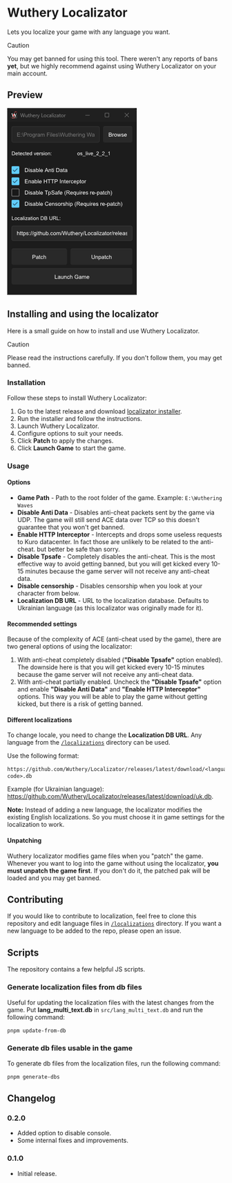 # Wuthery Localizator

Lets you localize your game with any language you want.

> [!CAUTION]
> You may get banned for using this tool. There weren't any reports of bans **yet**, but we highly recommend against using Wuthery Localizator on your main account.

## Preview

![Preview](/images/preview.png)

## Installing and using the localizator

Here is a small guide on how to install and use Wuthery Localizator.

> [!CAUTION]
> Please read the instructions carefully. If you don't follow them, you may get banned.

### Installation

Follow these steps to install Wuthery Localizator:
1. Go to the latest release and download [localizator installer](https://github.com/Wuthery/Localizator/releases/latest/download/wuthery-localizator-app_0.1.0_x64-setup.exe).
2. Run the installer and follow the instructions.
3. Launch Wuthery Localizator.
4. Configure options to suit your needs.
5. Click **Patch** to apply the changes.
6. Click **Launch Game** to start the game.

### Usage

#### Options

- **Game Path** - Path to the root folder of the game. Example: `E:\Wuthering Waves`
- **Disable Anti Data** - Disables anti-cheat packets sent by the game via UDP. The game will still send ACE data over TCP so this doesn't guarantee that you won't get banned.
- **Enable HTTP Interceptor** - Intercepts and drops some useless requests to Kuro datacenter. In fact those are unlikely to be related to the anti-cheat. but better be safe than sorry.
- **Disable Tpsafe** - Completely disables the anti-cheat. This is the most effective way to avoid getting banned, but you will get kicked every 10-15 minutes because the game server will not receive any anti-cheat data.
- **Disable censorship** - Disables censorship when you look at your character from below.
- **Localization DB URL** - URL to the localization database. Defaults to Ukrainian language (as this localizator was originally made for it).

#### Recommended settings

Because of the complexity of ACE (anti-cheat used by the game), there are two general options of using the localizator:

1. With anti-cheat completely disabled (**"Disable Tpsafe"** option enabled). The downside here is that you will get kicked every 10-15 minutes because the game server will not receive any anti-cheat data.
2. With anti-cheat partially enabled. Uncheck the **"Disable Tpsafe"** option and enable **"Disable Anti Data"** and **"Enable HTTP Interceptor"** options. This way you will be able to play the game without getting kicked, but there is a risk of getting banned.

#### Different localizations

To change locale, you need to change the **Localization DB URL**. Any language from the [`/localizations`](/localizations) directory can be used.

Use the following format:
```
https://github.com/Wuthery/Localizator/releases/latest/download/<language-code>.db
```
Example (for Ukrainian language): https://github.com/Wuthery/Localizator/releases/latest/download/uk.db.

**Note:** Instead of adding a new language, the localizator modifies the existing English localizations. So you must choose it in game settings for the localization to work.

#### Unpatching

Wuthery localizator modifies game files when you "patch" the game. Whenever you want to log into the game without using the localizator, **you must unpatch the game first**. If you don't do it, the patched pak will be loaded and you may get banned.

## Contributing

If you would like to contribute to localization, feel free to clone this repository and edit language files in [`/localizations`](/localizations/) directory. If you want a new language to be added to the repo, please open an issue.

## Scripts

The repository contains a few helpful JS scripts.

### Generate localization files from db files

Useful for updating the localization files with the latest changes from the game. Put **lang_multi_text.db** in `src/lang_multi_text.db` and run the following command:
```bash
pnpm update-from-db
```

### Generate db files usable in the game

To generate db files from the localization files, run the following command:
```bash
pnpm generate-dbs
```

## Changelog

### 0.2.0

- Added option to disable console.
- Some internal fixes and improvements.

### 0.1.0

- Initial release.
